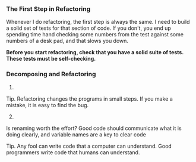 

### The First Step in Refactoring


Whenever I do refactoring, the first step is always the same. I need to build a solid set of tests for that section of code.
If you don't, you end up spending time hand checking some numbers from the test against some numbers of a desk pad, and that slows you down.

**Before you start refactoring, check that you have a solid suite of tests. These tests must be self-checking.**

### Decomposing and Refactoring

1.
Tip. Refactoring changes the programs in small steps. If you make a mistake, it is easy to find the bug.

2.
Is renaming worth the effort?
Good code should communicate what it is doing clearly, and variable names are a key to clear code

Tip. Any fool can write code that a computer can understand. Good programmers write code that humans can understand.
